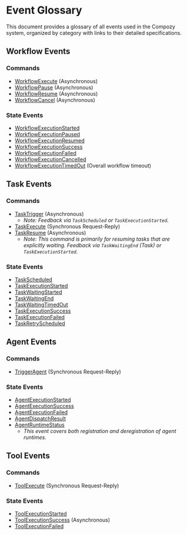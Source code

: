 # Event Glossary

This document provides a glossary of all events used in the Compozy system, organized by category with links to their detailed specifications.

## Workflow Events

### Commands
-   [WorkflowExecute](workflow/01_execute.md#command-executeworkflow) (Asynchronous)
-   [WorkflowPause](workflow/02_pause.md#command-pauseworkflow) (Asynchronous)
-   [WorkflowResume](workflow/03_resume.md#command-resumeworkflow) (Asynchronous)
-   [WorkflowCancel](workflow/04_cancel.md#command-cancelworkflow) (Asynchronous)

### State Events
-   [WorkflowExecutionStarted](workflow/05_execution_started.md#state-event-workflowexecutionstarted)
-   [WorkflowExecutionPaused](workflow/06_execution_paused.md#state-event-workflowexecutionpaused)
-   [WorkflowExecutionResumed](workflow/07_execution_resumed.md#state-event-workflowexecutionresumed)
-   [WorkflowExecutionSuccess](workflow/08_execution_success.md#state-event-workflowexecutioncompleted)
-   [WorkflowExecutionFailed](workflow/09_execution_failed.md#state-event-workflowexecutionfailed)
-   [WorkflowExecutionCancelled](workflow/10_execution_cancelled.md#state-event-workflowexecutioncancelled)
-   [WorkflowExecutionTimedOut](workflow/11_execution_timed_out.md#state-event-workflowexecutiontimedout) (Overall workflow timeout)

## Task Events

### Commands
-   [TaskTrigger](task/01_trigger.md#command-triggerspecifictask) (Asynchronous)
    -   *Note: Feedback via `TaskScheduled` or `TaskExecutionStarted`.*
-   [TaskExecute](task/02_execute.md#command-executetask) (Synchronous Request-Reply)
-   [TaskResume](task/03_resume.md#command-resumewaitingtask) (Asynchronous)
    -   *Note: This command is primarily for resuming tasks that are explicitly waiting. Feedback via `TaskWaitingEnd` (Task) or `TaskExecutionStarted`.*

### State Events
-   [TaskScheduled](task/04_scheduled.md#state-event-taskscheduled)
-   [TaskExecutionStarted](task/05_execution_started.md#state-event-taskexecutionstarted)
-   [TaskWaitingStarted](task/08_waiting_started.md#state-event-waitingstarted)
-   [TaskWaitingEnd](task/09_waiting_ended.md#state-event-waitingended)
-   [TaskWaitingTimedOut](task/10_waiting_timed_out.md#state-event-waitingtimedout)
-   [TaskExecutionSuccess](task/06_execution_success.md#state-event-taskexecutioncompleted)
-   [TaskExecutionFailed](task/07_execution_failed.md#state-event-taskexecutionfailed)
-   [TaskRetryScheduled](task/11_retry_scheduled.md#state-event-taskretryscheduled)

## Agent Events

### Commands
-   [TriggerAgent](agent/01_trigger.md#command-triggeragent) (Synchronous Request-Reply)

### State Events
-   [AgentExecutionStarted](agent/02_execution_started.md#state-event-agentexecutionstarted)
-   [AgentExecutionSuccess](agent/03_execution_success.md#state-event-agentexecutioncompleted)
-   [AgentExecutionFailed](agent/04_execution_failed.md#state-event-agentexecutionfailed)
-   [AgentDispatchResult](agent/05_dispatch_result.md#state-event-agentdispatchfailed)
-   [AgentRuntimeStatus](agent/06_runtime_status.md#state-event-agentruntimestatus)
    -   *This event covers both registration and deregistration of agent runtimes.*

## Tool Events

### Commands
-   [ToolExecute](tool/01_execute.md#command-executetool) (Synchronous Request-Reply)

### State Events
-   [ToolExecutionStarted](tool/02_execution_started.md#state-event-toolexecutionstarted)
-   [ToolExecutionSuccess](tool/03_execution_success.md#state-event-toolexecutioncompleted) (Asynchronous)
-   [ToolExecutionFailed](tool/04_execution_failed.md#state-event-toolexecutionfailed)
